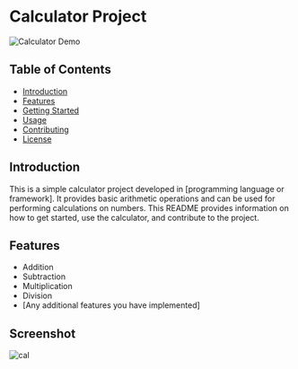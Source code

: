 # Calculator Project

![Calculator Demo](link-to-your-demo-gif-or-screenshot.gif)

## Table of Contents
- [Introduction](#introduction)
- [Features](#features)
- [Getting Started](#getting-started)
- [Usage](#usage)
- [Contributing](#contributing)
- [License](#license)

## Introduction

This is a simple calculator project developed in [programming language or framework]. It provides basic arithmetic operations and can be used for performing calculations on numbers. This README provides information on how to get started, use the calculator, and contribute to the project.

## Features

- Addition
- Subtraction
- Multiplication
- Division
- [Any additional features you have implemented]

## Screenshot
![cal](https://github.com/Michael0814772/calculator-app/assets/131009269/2ebc0e1c-fcd3-44da-a43a-8c3ff2ec0a95)

